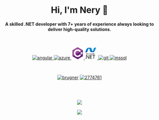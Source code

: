 <h1 align="center">Hi, I'm Nery 👋</h1>
<h4 align="center">A skilled .NET developer with 7+ years of experience always looking to deliver high-quality solutions.</h4>

<br />

<p align="center"> <a href="https://angular.io" target="_blank" rel="noreferrer"> <img src="https://angular.io/assets/images/logos/angular/angular.svg" alt="angular" width="40" height="40"/> </a> <a href="https://azure.microsoft.com/en-in/" target="_blank" rel="noreferrer"> <img src="https://www.vectorlogo.zone/logos/microsoft_azure/microsoft_azure-icon.svg" alt="azure" width="40" height="40"/> </a> <a href="https://www.w3schools.com/cs/" target="_blank" rel="noreferrer"> <img src="https://raw.githubusercontent.com/devicons/devicon/master/icons/csharp/csharp-original.svg" alt="csharp" width="40" height="40"/> </a> <a href="https://dotnet.microsoft.com/" target="_blank" rel="noreferrer"> <img src="https://raw.githubusercontent.com/devicons/devicon/master/icons/dot-net/dot-net-original-wordmark.svg" alt="dotnet" width="40" height="40"/> </a> <a href="https://git-scm.com/" target="_blank" rel="noreferrer"> <img src="https://www.vectorlogo.zone/logos/git-scm/git-scm-icon.svg" alt="git" width="40" height="40"/> </a> <a href="https://www.microsoft.com/en-us/sql-server" target="_blank" rel="noreferrer"> <img src="https://www.svgrepo.com/show/303229/microsoft-sql-server-logo.svg" alt="mssql" width="40" height="40"/> </a> </p>

<br />

<p align="center">
<a href="https://linkedin.com/in/brugner" target="blank"><img align="center" src="https://raw.githubusercontent.com/rahuldkjain/github-profile-readme-generator/master/src/images/icons/Social/linked-in-alt.svg" alt="brugner" height="30" width="40" /></a>
<a href="https://stackoverflow.com/users/2774761" target="blank"><img align="center" src="https://raw.githubusercontent.com/rahuldkjain/github-profile-readme-generator/master/src/images/icons/Social/stack-overflow.svg" alt="2774761" height="30" width="40" /></a>
</p>

<br />
<br />

<p align="center">
<a href="https://github.com/brugner">
  <img align="center" src="https://github-readme-stats.vercel.app/api/top-langs/?username=brugner&langs_count=10&theme=github_dark"/>
</a>
  </p>

<p align="center">
<a href="https://github.com/brugner">
  <img align="center" src="https://github-readme-stats.vercel.app/api?username=brugner&show_icons=true&theme=github_dark"/>
</a>
 </p>
